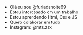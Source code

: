 - Olá eu sou @furiadanoite69
- Estou interessado em um trabalho
- Estou aprendendo Html, Css e JS
- Quero colaborar em tudo
- Instagram: @mts.zzk

<!---
furiadanoite69/furiadanoite69 is a ✨ special ✨ repository because its `README.md` (this file) appears on your GitHub profile.
You can click the Preview link to take a look at your changes.
--->

